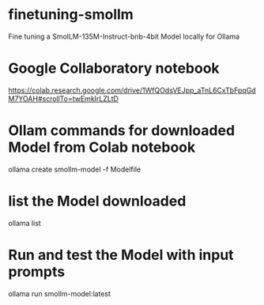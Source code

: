 # finetuning-smollm
Fine tuning a SmolLM-135M-Instruct-bnb-4bit Model locally for Ollama
# Google Collaboratory notebook
https://colab.research.google.com/drive/1WfQOdsVEJpp_aTnL6CxTbFpqGdM7YOAH#scrollTo=twEmkIrLZLtD
# Ollam commands for downloaded Model from Colab notebook
ollama create smollm-model -f Modelfile
# list the Model downloaded
ollama list
# Run and test the Model with input prompts
ollama run smollm-model:latest

